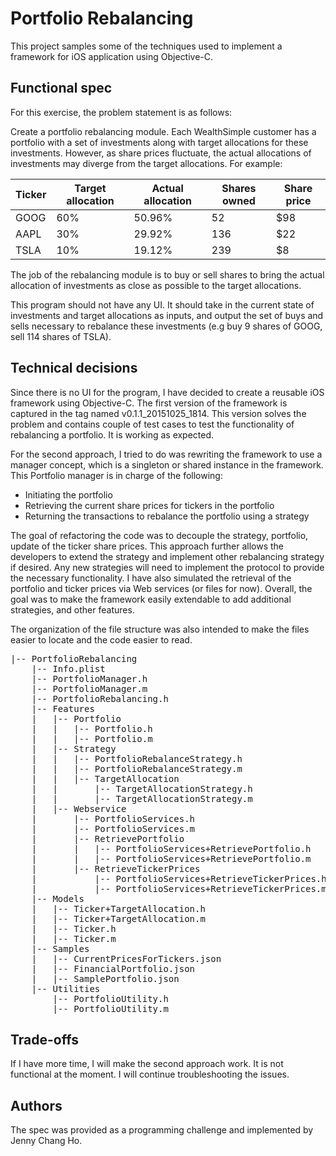 Portfolio Rebalancing
==========

This project samples some of the techniques used to implement a framework for iOS application using Objective-C.

Functional spec
------------------------------

For this exercise, the problem statement is as follows:

Create a portfolio rebalancing module. Each WealthSimple customer has a portfolio with a set of investments along with target allocations for these investments. However, as share prices fluctuate, the actual allocations of investments may diverge from the target allocations. For example:

<table><thead>
<tr>
<th>Ticker</th>
<th>Target allocation</th>
<th>Actual allocation</th>
<th>Shares owned</th>
<th>Share price</th>
</tr>
</thead><tbody>
<tr>
<td>GOOG</td>
<td>60%</td>
<td>50.96%</td>
<td>52</td>
<td>$98</td>
</tr>
<tr>
<td>AAPL</td>
<td>30%</td>
<td>29.92%</td>
<td>136</td>
<td>$22</td>
</tr>
<tr>
<td>TSLA</td>
<td>10%</td>
<td>19.12%</td>
<td>239</td>
<td>$8</td>
</tr>
</tbody></table>

The job of the rebalancing module is to buy or sell shares to bring the actual allocation of investments as close as possible to the target allocations.

This program should not have any UI. It should take in the current state of investments and target allocations as inputs, and output the set of buys and sells necessary to rebalance these investments (e.g buy 9 shares of GOOG, sell 114 shares of TSLA).

Technical decisions
------------------------------
Since there is no UI for the program, I have decided to create a reusable iOS framework using Objective-C.  The first version of the framework is captured in the tag named v0.1.1_20151025\_1814.  This version solves the problem and contains couple of test cases to test the functionality of rebalancing a portfolio.  It is working as expected.

For the second approach, I tried to do was rewriting the framework to use a manager concept, which is a singleton or shared instance in the framework. This Portfolio manager is in charge of the following:
- Initiating the portfolio
- Retrieving the current share prices for tickers in the portfolio
- Returning the transactions to rebalance the portfolio using a strategy

The goal of refactoring the code was to decouple the strategy, portfolio, update of the ticker share prices.  This approach further allows the developers to extend the strategy and implement other rebalancing strategy if desired.  Any new strategies will need to implement the protocol to provide the necessary functionality.  I have also simulated the retrieval of the portfolio and ticker prices via Web services (or files for now).  Overall, the goal was to make the framework easily extendable to add additional strategies, and other features.

The organization of the file structure was also intended to make the files easier to locate and the code easier to read.

<pre>
|-- PortfolioRebalancing
    |-- Info.plist
    |-- PortfolioManager.h
    |-- PortfolioManager.m
    |-- PortfolioRebalancing.h
    |-- Features
    |   |-- Portfolio
    |   |   |-- Portfolio.h
    |   |   |-- Portfolio.m
    |   |-- Strategy
    |   |   |-- PortfolioRebalanceStrategy.h
    |   |   |-- PortfolioRebalanceStrategy.m
    |   |   |-- TargetAllocation
    |   |       |-- TargetAllocationStrategy.h
    |   |       |-- TargetAllocationStrategy.m
    |   |-- Webservice
    |       |-- PortfolioServices.h
    |       |-- PortfolioServices.m
    |       |-- RetrievePortfolio
    |       |   |-- PortfolioServices+RetrievePortfolio.h
    |       |   |-- PortfolioServices+RetrievePortfolio.m
    |       |-- RetrieveTickerPrices
    |           |-- PortfolioServices+RetrieveTickerPrices.h
    |           |-- PortfolioServices+RetrieveTickerPrices.m
    |-- Models
    |   |-- Ticker+TargetAllocation.h
    |   |-- Ticker+TargetAllocation.m
    |   |-- Ticker.h
    |   |-- Ticker.m
    |-- Samples
    |   |-- CurrentPricesForTickers.json
    |   |-- FinancialPortfolio.json
    |   |-- SamplePortfolio.json
    |-- Utilities
        |-- PortfolioUtility.h
        |-- PortfolioUtility.m
</pre>

Trade-offs
------------------------------
If I have more time, I will make the second approach work.  It is not functional at the moment.  I will continue troubleshooting the issues.


Authors
-------

The spec was provided as a programming challenge and implemented by Jenny Chang Ho.
